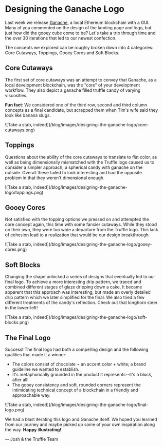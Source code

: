 # Designing the Ganache Logo

Last week we release [Ganache](/ganache), a local Ethereum blockchain with a GUI. Many of you commented on the design of the landing page and logo, but just how did the gooey cube come to be? Let's take a trip through time and the over 30 iterations that led to our newest confection.

The concepts we explored can be roughly broken down into 4 categories: Core Cutaways, Toppings, Gooey Cores and Soft Blocks.

## Core Cutaways

The first set of core cutaways was an attempt to convey that Ganache, as a local development blockchain, was the "core" of your development workflow. They also depict a ganache filled truffle candy of varying viscosities.

**Fun fact**: We considered one of the third row, second and third column concepts as a final candidate, but scrapped them when Tim's wife said they look like banana slugs.

</div><div class="text-center container">
  ![Take a stab, indeed](/blog/images/designing-the-ganache-logo/core-cutaways.png)
</div><div class="container container-narrow">

## Toppings

Questions about the ability of the core cutaways to translate to flat color, as well as being dimensionally mismatched with the Truffle logo caused us to consider a simpler approach; a spherical candy with ganache on the outside. Overall these failed to look interesting and had the opposite problem in that they weren't dimensional enough.

</div><div class="text-center container">
  ![Take a stab, indeed](/blog/images/designing-the-ganache-logo/toppings.png)
</div><div class="container container-narrow">

## Gooey Cores

Not satisfied with the topping options we pressed on and attempted the core concept again, this time with some fancier cutaways. While they stood on their own, they were too wide a departure from the Truffle logo. This lack of cohesion lead to a realization that would be our design breakthrough.

</div><div class="text-center container">
  ![Take a stab, indeed](/blog/images/designing-the-ganache-logo/gooey-cores.png)
</div><div class="container container-narrow">

## Soft Blocks

Changing the shape unlocked a series of designs that eventually led to our final logo. To achieve a more interesting drip pattern, we traced and combined different stages of glaze dripping down a cake. It became apparent that this approach was interesting, but made an overly detailed drip pattern which we later simplified for the final. We also tried a few different treatments of the candy's reflection. Check out that longhorn steer in the lower-left!

</div><div class="text-center container">
  ![Take a stab, indeed](/blog/images/designing-the-ganache-logo/soft-blocks.png)
</div><div class="container container-narrow">

## The Final Logo

Success! The final logo had both a compelling design and the following qualities that made it a winner:

* The colors consist of chocolate + an accent color + white; a brand guideline we wanted to establish.
* It's metaphorically grounded in the product it represents--it's a block, after all!
* The gooey consistency and soft, rounded corners represent the intimidating technical concept of a blockchain in a friendly and approachable way.

</div><div class="text-center container">
  ![Take a stab, indeed](/blog/images/designing-the-ganache-logo/final-logo.png)
</div><div class="container container-narrow">

We had a blast iterating this logo and Ganache itself. We hoped you learned from our journey and maybe picked up some of your own inspiration along the way. **Happy illustrating!**

-- Josh & the Truffle Team
